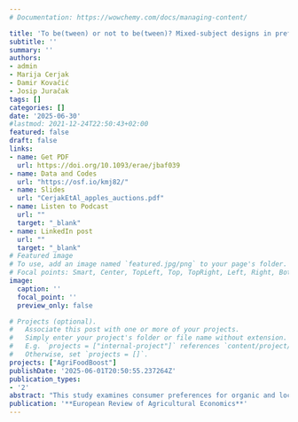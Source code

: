 ```yaml
---
# Documentation: https://wowchemy.com/docs/managing-content/

title: 'To be(tween) or not to be(tween)? Mixed-subject designs in preference elicitation'
subtitle: ''
summary: ''
authors:
- admin
- Marija Cerjak
- Damir Kovačić 
- Josip Juračak
tags: []
categories: []
date: '2025-06-30'
#lastmod: 2021-12-24T22:50:43+02:00
featured: false
draft: false
links: 
- name: Get PDF
  url: https://doi.org/10.1093/erae/jbaf039
- name: Data and Codes
  url: "https://osf.io/kmj82/"
- name: Slides
  url: "CerjakEtAl_apples_auctions.pdf"
- name: Listen to Podcast
  url: ""
  target: "_blank"
- name: LinkedIn post
  url: "" 
  target: "_blank"
# Featured image
# To use, add an image named `featured.jpg/png` to your page's folder.
# Focal points: Smart, Center, TopLeft, Top, TopRight, Left, Right, BottomLeft, Bottom, BottomRight.
image:
  caption: ''
  focal_point: ''
  preview_only: false

# Projects (optional).
#   Associate this post with one or more of your projects.
#   Simply enter your project's folder or file name without extension.
#   E.g. `projects = ["internal-project"]` references `content/project/deep-learning/index.md`.
#   Otherwise, set `projects = []`.
projects: ["AgriFoodBoost"]
publishDate: '2025-06-01T20:50:55.237264Z'
publication_types:
- '2'
abstract: "This study examines consumer preferences for organic and local apples by combining between- and within-subject design characteristics in a second price auction. Our empirical application combines provision of information regarding local and organic attributes of apples with a tasting stage. We find that a design that combines between and within-subject elements\textemdash a mixed-subject design\textemdash results in less noisy willingness-to-pay estimates as well as allows us to uncover significant heterogeneity in elicited premiums that would have been masked if we had drawn inferences from the between-subject or the within-subject treatments in isolation. Results highlight the gains that can be achieved by using a mixed-subject design in experimental auctions."
publication: '**European Review of Agricultural Economics**'
---
```

